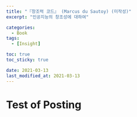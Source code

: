 ```yaml
---
title: "『창조력 코드』 (Marcus du Sautoy) (미작성)" 
excerpt: "인공지능의 창조성에 대하여"

categories:
  - Book
tags:
  - [Insight]

toc: true
toc_sticky: true

date: 2021-03-13
last_modified_at: 2021-03-13
---
```


# Test of Posting

